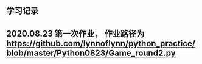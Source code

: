## 学习记录
## 2020.08.23 第一次作业， 作业路径为 https://github.com/lynnoflynn/python_practice/blob/master/Python0823/Game_round2.py
